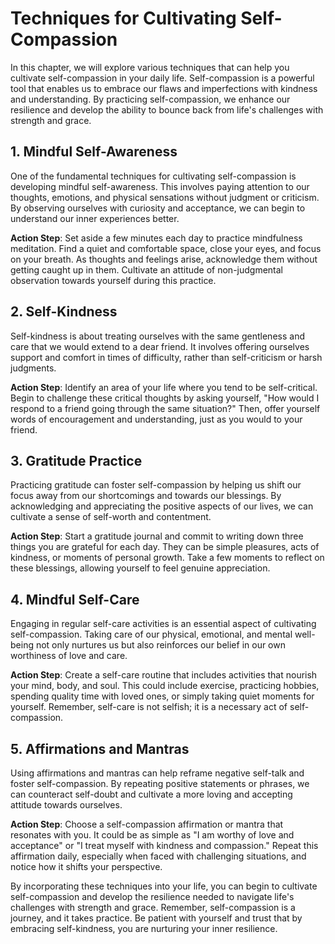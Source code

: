 # Techniques for Cultivating Self-Compassion

In this chapter, we will explore various techniques that can help you cultivate self-compassion in your daily life. Self-compassion is a powerful tool that enables us to embrace our flaws and imperfections with kindness and understanding. By practicing self-compassion, we enhance our resilience and develop the ability to bounce back from life's challenges with strength and grace.

## 1\. Mindful Self-Awareness

One of the fundamental techniques for cultivating self-compassion is developing mindful self-awareness. This involves paying attention to our thoughts, emotions, and physical sensations without judgment or criticism. By observing ourselves with curiosity and acceptance, we can begin to understand our inner experiences better.

**Action Step**: Set aside a few minutes each day to practice mindfulness meditation. Find a quiet and comfortable space, close your eyes, and focus on your breath. As thoughts and feelings arise, acknowledge them without getting caught up in them. Cultivate an attitude of non-judgmental observation towards yourself during this practice.

## 2\. Self-Kindness

Self-kindness is about treating ourselves with the same gentleness and care that we would extend to a dear friend. It involves offering ourselves support and comfort in times of difficulty, rather than self-criticism or harsh judgments.

**Action Step**: Identify an area of your life where you tend to be self-critical. Begin to challenge these critical thoughts by asking yourself, "How would I respond to a friend going through the same situation?" Then, offer yourself words of encouragement and understanding, just as you would to your friend.

## 3\. Gratitude Practice

Practicing gratitude can foster self-compassion by helping us shift our focus away from our shortcomings and towards our blessings. By acknowledging and appreciating the positive aspects of our lives, we can cultivate a sense of self-worth and contentment.

**Action Step**: Start a gratitude journal and commit to writing down three things you are grateful for each day. They can be simple pleasures, acts of kindness, or moments of personal growth. Take a few moments to reflect on these blessings, allowing yourself to feel genuine appreciation.

## 4\. Mindful Self-Care

Engaging in regular self-care activities is an essential aspect of cultivating self-compassion. Taking care of our physical, emotional, and mental well-being not only nurtures us but also reinforces our belief in our own worthiness of love and care.

**Action Step**: Create a self-care routine that includes activities that nourish your mind, body, and soul. This could include exercise, practicing hobbies, spending quality time with loved ones, or simply taking quiet moments for yourself. Remember, self-care is not selfish; it is a necessary act of self-compassion.

## 5\. Affirmations and Mantras

Using affirmations and mantras can help reframe negative self-talk and foster self-compassion. By repeating positive statements or phrases, we can counteract self-doubt and cultivate a more loving and accepting attitude towards ourselves.

**Action Step**: Choose a self-compassion affirmation or mantra that resonates with you. It could be as simple as "I am worthy of love and acceptance" or "I treat myself with kindness and compassion." Repeat this affirmation daily, especially when faced with challenging situations, and notice how it shifts your perspective.

By incorporating these techniques into your life, you can begin to cultivate self-compassion and develop the resilience needed to navigate life's challenges with strength and grace. Remember, self-compassion is a journey, and it takes practice. Be patient with yourself and trust that by embracing self-kindness, you are nurturing your inner resilience.
